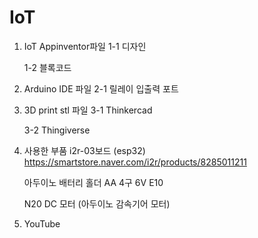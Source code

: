# IoT
1. IoT Appinventor파일
   1-1 디자인
   
   1-2 블록코드

2. Arduino IDE 파일
   2-1 릴레이 입출력 포트
   
4. 3D print stl 파일
   3-1 Thinkercad
   
   3-2 Thingiverse

5. 사용한 부품
   i2r-03보드 (esp32)
   https://smartstore.naver.com/i2r/products/8285011211

   아두이노 배터리 홀더 AA 4구 6V E10

   N20 DC 모터 (아두이노 감속기어 모터)

6. YouTube
   
